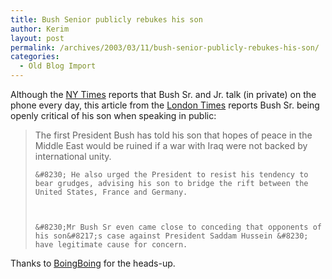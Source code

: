 ```yaml
---
title: Bush Senior publicly rebukes his son
author: Kerim
layout: post
permalink: /archives/2003/03/11/bush-senior-publicly-rebukes-his-son/
categories:
  - Old Blog Import
---
```

Although the <a href="http://www.nytimes.com/2003/03/09/politics/09BUSH.html?pagewanted=all&position=top" onclick="_gaq.push(['_trackEvent', 'outbound-article', 'http://www.nytimes.com/2003/03/09/politics/09BUSH.html?pagewanted=all&position=top', 'NY Times']);" >NY Times</a> reports that Bush Sr. and Jr. talk (in private) on the phone every day, this article from the <a href="http://www.timesonline.co.uk/article/0,,3-605441,00.html" onclick="_gaq.push(['_trackEvent', 'outbound-article', 'http://www.timesonline.co.uk/article/0,,3-605441,00.html', 'London Times']);" >London Times</a> reports Bush Sr. being openly critical of his son when speaking in public:


>   The first President Bush has told his son that hopes of peace in the Middle East would be ruined if a war with Iraq were not backed by international unity.  
>   
>   
>     &#8230; He also urged the President to resist his tendency to bear grudges, advising his son to bridge the rift between the United States, France and Germany.
>   
>   
>   
>     &#8230;Mr Bush Sr even came close to conceding that opponents of his son&#8217;s case against President Saddam Hussein &#8230; have legitimate cause for concern.
>   


Thanks to <a href="http://boingboing.net/2003_03_01_archive.html#90480345" onclick="_gaq.push(['_trackEvent', 'outbound-article', 'http://boingboing.net/2003_03_01_archive.html#90480345', 'BoingBoing']);" >BoingBoing</a> for the heads-up.

